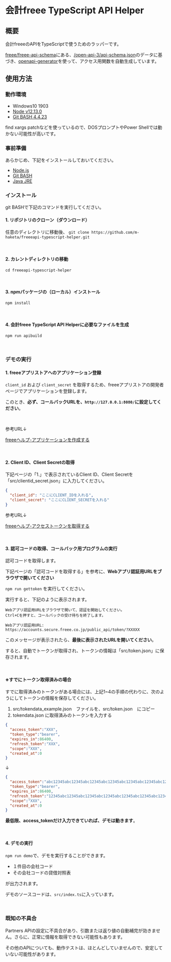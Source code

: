 # 会計freee TypeScript API Helper
## 概要
会計freeeのAPIをTypeScriptで使うためのラッパーです。

[freee/freee-api-schema](https://github.com/freee/freee-api-schema/)にある、[/open-api-3/api-schema.json](https://github.com/freee/freee-api-schema/tree/master/open-api-3)のデータに基づき、[openapi-generator](https://github.com/OpenAPITools/openapi-generator)を使って、アクセス用関数を自動生成しています。

## 使用方法
### 動作環境
- Windows10 1903
- [Node v12.13.0](https://nodejs.org/ja/)
- [Git BASH 4.4.23](https://gitforwindows.org/)

find xargs patchなどを使っているので、DOSプロンプトやPower Shellでは動かない可能性が高いです。

### 事前準備
あらかじめ、下記をインストールしておいてください。

- [Node.js](https://nodejs.org/ja/)
- [Git BASH](https://gitforwindows.org/)
- [Java JRE](https://java.com/ja/download/)

### インストール

git BASHで下記のコマンドを実行してください。

#### 1. リポジトリのクローン（ダウンロード）
任意のディレクトリに移動後、
`git clone https://github.com/m-haketa/freeeapi-typescript-helper.git`

<br>

#### 2. カレントディレクトリの移動
`cd freeeapi-typescript-helper`

<br>

#### 3. npmパッケージの（ローカル）インストール
`npm install`

<br>

#### 4. 会計freee TypeScript API Helperに必要なファイルを生成 
`npm run apibuild`

<br>

### デモの実行

#### 1. freeeアプリストアへのアプリケーション登録

`client_id` および `client_secret` を取得するため、freeeアプリストアの開発者ページでアプリケーションを登録します。

このとき、**必ず、コールバックURLを、`http://127.0.0.1:8080/`に設定してください**。

<br >

参考URL↓

[freeeヘルプ-アプリケーションを作成する](https://app.secure.freee.co.jp/developers/tutorials/2-%E3%82%A2%E3%83%97%E3%83%AA%E3%82%B1%E3%83%BC%E3%82%B7%E3%83%A7%E3%83%B3%E3%82%92%E4%BD%9C%E6%88%90%E3%81%99%E3%82%8B)

<br>

#### 2. Client ID、Client Secretの取得

下記ページの「1.」で表示されているClient ID、Client Secretを「src/clientid_secret.json」に入力してください。

``` json clientid_secret.json
{
  "client_id": "ここにCLIENT_IDを入れる",
  "client_secret": "ここにCLIENT_SECRETを入れる"
}

```

参考URL↓

[freeeヘルプ-アクセストークンを取得する](https://app.secure.freee.co.jp/developers/tutorials/3-アクセストークンを取得する#認可コードを取得する)

<br>

#### 3. 認可コードの取得、コールバック用プログラムの実行
認可コードを取得します。

下記ページの「認可コードを取得する」を参考に、**Webアプリ認証用URLをブラウザで開いてください**

`npm run gettoken` を実行してください。

実行すると、下記のように表示されます。

```
Webアプリ認証用URLをブラウザで開いて、認証を開始してください。
Ctrl+Cを押すと、コールバックの受け待ちを終了します。

Webアプリ認証用URL:
https://accounts.secure.freee.co.jp/public_api/token/?XXXXX
```

このメッセージが表示されたら、**最後に表示されたURLを開いてください**。

すると、自動でトークンが取得され、トークンの情報は「src/token.json」に保存されます。

<br>

#### ※すでにトークン取得済みの場合
すでに取得済みのトークンがある場合には、上記1~4の手順の代わりに、次のようにしてトークンの情報を保存してください。

1. src/tokendata_example.json　ファイルを、src/token.json　にコピー
2. tokendata.json に取得済みのトークンを入力する

``` json src/tokendata.json
{
  "access_token":"XXX",
  "token_type":"bearer",
  "expires_in":86400,
  "refresh_token":"XXX",
  "scope":"XXX",
  "created_at":0
}
```
↓
``` json src/tokendata.json
{
  "access_token":"abc12345abc12345abc12345abc12345abc12345abc12345abc12345abc12345",
  "token_type":"bearer",
  "expires_in":86400,
  "refresh_token":"12345abc12345abc12345abc12345abc12345abc12345abc12345abc12345abc",
  "scope":"XXX",
  "created_at":0
}
```

**最低限、access_tokenだけ入力できていれば、デモは動きます**。

<br>

#### 4. デモの実行

`npm run demo`で、デモを実行することができます。

- １件目の会社コード
- その会社コードの貸借対照表

が出力されます。

デモのソースコードは、`src/index.ts`に入っています。

<br>

### 既知の不具合

Partners APIの設定に不具合があり、引数または返り値の自動補完が効きません。さらに、正常に情報を取得できない可能性もあります。

その他のAPIについても、動作テストは、ほとんどしていませんので、安定していない可能性があります。